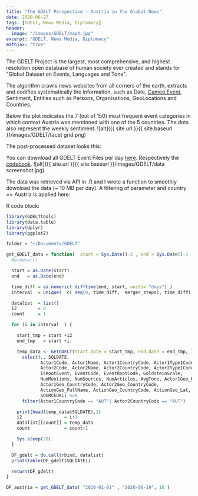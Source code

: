 ```yaml
---
title: "The GDELT Perspective - Austria in the Global News"
date: 2020-06-27
tags: [GDELT, News Media, Diplomacy]
header:
  image: "/images/GDELT/map4.jpg"
excerpt: "GDELT, News Media, Diplomacy"
mathjax: "true"
---
```


The GDELT Project is the largest, most comprehensive, and highest resolution open database of human society ever created and stands for
"Global Dataset on Events, Languages and Tone".

The algorithm crawls news websites from all corners of the earth, extracts and codifies systematically the information, such as Date, [Cameo Event](http://data.gdeltproject.org/documentation/CAMEO.Manual.1.1b3.pdf),
Sentiment, Entities such as Persons, Organisations, GeoLocations and Countries.

Below the plot indicates the 7 (out of 150) most frequent event categories in which context Austria was mentioned with one of the 5 countries. The dots also represent the weekly sentiment.
![alt]({{ site.url }}{{ site.baseurl }}/images/GDELT/facet grid.png)

The post-processed dataset looks this:


You can download all GDELT Event Files per day [here](http://data.gdeltproject.org/events/index.html). Respectively the [codebook](http://data.gdeltproject.org/documentation/GDELT-Event_Codebook-V2.0.pdf).
![alt]({{ site.url }}{{ site.baseurl }}/images/GDELT/data screenshot.jpg)


The data was retrieved via API in .R and I wrote a function to smoothly download the data (~ 10 MB per day).
A filtering of parameter and country == Austria is applied here:

R code block:
```r
library(GDELTtools)
library(data.table)
library(dplyr)
library(ggplot2)

folder = "~/Documents/GDELT"

get_GDELT_data = function(  start = Sys.Date()-2 , end = Sys.Date()-1 , merger_steps = 5) {
  #browser()

  start = as.Date(start)
  end   = as.Date(end)

  time_diff = as.numeric( difftime(end, start, units= "days") )
  interval  = unique(  c( seq(0, time_diff,  merger_steps), time_diff) )

  datalist  = list()
  i2        = 0
  count     = 1

  for (i in interval  ) {

    start_tmp = start +i2
    end_tmp   = start +i

    temp_data <- GetGDELT(start.date = start_tmp, end.date = end_tmp, local.folder = folder ) %>%
      select(., SQLDATE,
             Actor1Code, Actor1Name, Actor1CountryCode, Actor1Type1Code,
             Actor2Code, Actor2Name, Actor2CountryCode, Actor2Type1Code,
             IsRootEvent, EventCode, EventRootCode, GoldsteinScale,
             NumMentions, NumSources, NumArticles, AvgTone, Actor1Geo_FullName, Actor2Geo_FullName,
             Actor1Geo_CountryCode, Actor2Geo_CountryCode,
             ActionGeo_FullName, ActionGeo_CountryCode, ActionGeo_Lat, ActionGeo_Long,
             SOURCEURL) %>%
      filter(Actor1CountryCode == "AUT"| Actor2CountryCode == "AUT")

    print(head(temp_data$SQLDATE),1)
    i2                = i+1
    datalist[[count]] = temp_data
    count             = count+1

    Sys.sleep(20)
  }

  DF_gdelt = do.call(rbind, datalist)
  print(table(DF_gdelt$SQLDATE))

  return(DF_gdelt)
}

DF_austria = get_GDELT_data( "2020-01-01" , "2020-06-19", 10 )
```

